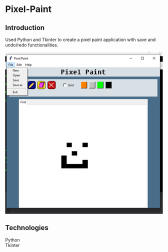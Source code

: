 # Pixel-Paint

## Introduction
Used Python and Tkinter to create a pixel paint application with save and undo/redo functionalities.

![app-pic](images/PromoPic.png)

## Technologies
Python  
Tkinter
